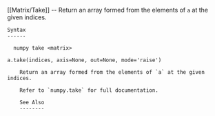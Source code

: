 [[Matrix/Take]] --     Return an array formed from the elements of `a` at the given indices.

~~~
Syntax
------

  numpy take <matrix>

a.take(indices, axis=None, out=None, mode='raise')

    Return an array formed from the elements of `a` at the given indices.

    Refer to `numpy.take` for full documentation.

    See Also
    --------
~~~
